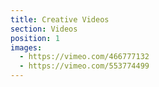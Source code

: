 ```yaml
---
title: Creative Videos
section: Videos
position: 1
images:
  - https://vimeo.com/466777132
  - https://vimeo.com/553774499
---
```

